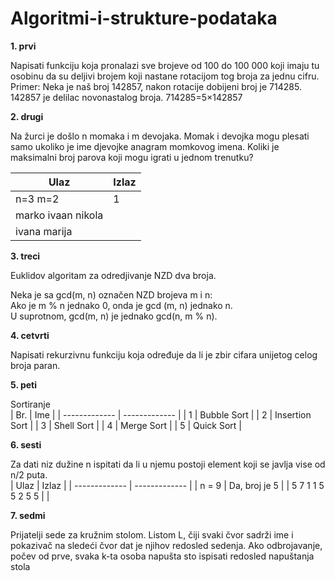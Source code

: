 # Algoritmi-i-strukture-podataka

**1. prvi**

Napisati funkciju koja pronalazi sve brojeve od 100 do 100 000 koji imaju tu osobinu da su deljivi brojem
koji nastane rotacijom tog broja za jednu cifru. Primer: Neka je naš broj 142857, nakon rotacije dobijeni
broj je 714285. 142857 je delilac novonastalog broja. 714285=5×142857

**2. drugi**

Na žurci je došlo n momaka i m devojaka. Momak i devojka mogu plesati samo ukoliko je ime djevojke anagram
momkovog imena. Koliki je maksimalni broj parova koji mogu igrati u jednom trenutku?

| Ulaz | Izlaz |
| ------------- | ------------- |
| n=3 m=2  | 1  |
| marko ivaan nikola  |   |
| ivana marija  |   |

**3. treci**

Euklidov algoritam za odredjivanje NZD dva broja.

Neka je sa gcd(m, n) označen NZD brojeva m i n:<br>
Ako je m % n jednako 0, onda je gcd (m, n) jednako n.<br>
U suprotnom, gcd(m, n) je jednako gcd(n, m % n).

**4. cetvrti**

Napisati rekurzivnu funkciju koja određuje da li je zbir cifara unijetog celog broja paran.

**5. peti**

Sortiranje<br>
| Br. | Ime |
| ------------- | ------------- |
| 1 | Bubble Sort |
| 2 | Insertion Sort |
| 3 | Shell Sort |
| 4 | Merge Sort |
| 5 | Quick Sort |

**6. sesti**

Za dati niz dužine n ispitati da li u njemu postoji element koji se javlja vise od n/2 puta.<br>
| Ulaz | Izlaz |
| ------------- | ------------- |
| n = 9 | Da, broj je 5 |
| 5 7 1 1 5 5 2 5 5 | |

**7. sedmi**

Prijatelji sede za kružnim stolom. Listom L, čiji svaki čvor sadrži ime i pokazivač na
sledeći čvor dat je njihov redosled sedenja. Ako odbrojavanje, počev od prve, svaka k-ta
osoba napušta sto ispisati redosled napuštanja stola
